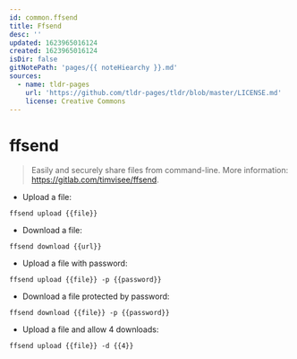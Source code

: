 ```yaml
---
id: common.ffsend
title: Ffsend
desc: ''
updated: 1623965016124
created: 1623965016124
isDir: false
gitNotePath: 'pages/{{ noteHiearchy }}.md'
sources:
  - name: tldr-pages
    url: 'https://github.com/tldr-pages/tldr/blob/master/LICENSE.md'
    license: Creative Commons
---
```

# ffsend

> Easily and securely share files from command-line.
> More information: <https://gitlab.com/timvisee/ffsend>.

- Upload a file:

`ffsend upload {{file}}`

- Download a file:

`ffsend download {{url}}`

- Upload a file with password:

`ffsend upload {{file}} -p {{password}}`

- Download a file protected by password:

`ffsend download {{file}} -p {{password}}`

- Upload a file and allow 4 downloads:

`ffsend upload {{file}} -d {{4}}`

